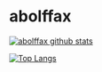 # abolffax

[![abolffax github stats](https://github-readme-stats.vercel.app/api?username=abolffax)](https://github.com/anuraghazra/github-readme-stats)

[![Top Langs](https://github-readme-stats.vercel.app/api/top-langs/?username=abolffax&layout=compact)](https://github.com/anuraghazra/github-readme-stats)


